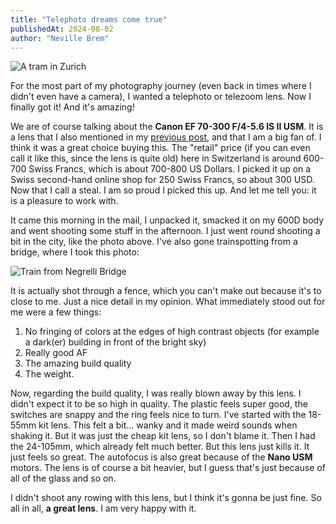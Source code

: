 ```yaml
---
title: "Telephoto dreams come true"
publishedAt: 2024-08-02
author: "Neville Brem"
---
```


![A tram in Zurich](../../assets/blog/IMG_7218.jpg)

For the most part of my photography journey (even back in times where I didn't even have a camera), I wanted a telephoto or telezoom lens. Now I finally got it! And it's amazing!

We are of course talking about the **Canon EF 70-300 F/4-5.6 IS II USM**. It is a lens that I also mentioned in my [previous post](/blog/first), and that I am a big fan of. I think it was a great choice buying this. The "retail" price (if you can even call it like this, since the lens is quite old) here in Switzerland is around 600-700 Swiss Francs, which is about 700-800 US Dollars. I picked it up on a Swiss second-hand online shop for 250 Swiss Francs, so about 300 USD. Now that I call a steal. I am so proud I picked this up. And let me tell you: it is a pleasure to work with.

It came this morning in the mail, I unpacked it, smacked it on my 600D body and went shooting some stuff in the afternoon. I just went round shooting a bit in the city, like the photo above. I've also gone trainspotting from a bridge, where I took this photo:

![Train from Negrelli Bridge](../../assets/blog/IMG_7228.jpg)

It is actually shot through a fence, which you can't make out because it's to close to me. Just a nice detail in my opinion. What immediately stood out for me were a few things:

1. No fringing of colors at the edges of high contrast objects (for example a dark(er) building in front of the bright sky)
2. Really good AF
3. The amazing build quality
4. The weight.

Now, regarding the build quality, I was really blown away by this lens. I didn't expect it to be so high in quality. The plastic feels super good, the switches are snappy and the ring feels nice to turn. I've started with the 18-55mm kit lens. This felt a bit... wanky and it made weird sounds when shaking it. But it was just the cheap kit lens, so I don't blame it. Then I had the 24-105mm, which already felt much better. But this lens just kills it. It just feels so great. The autofocus is also great because of the **Nano USM** motors. The lens is of course a bit heavier, but I guess that's just because of all of the glass and so on.

I didn't shoot any rowing with this lens, but I think it's gonna be just fine. So all in all, **a great lens**. I am very happy with it.
